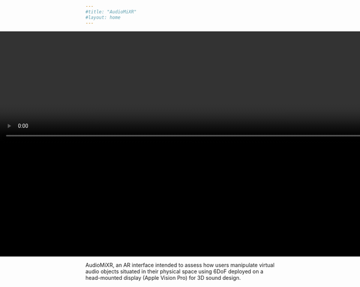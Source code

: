 ```yaml
---
#title: "AudioMiXR"
#layout: home
---
```

<style>
.wrapper {
    width: 100%;
    margin: 0;
    display: flex;
    justify-content: center;
    align-items: center;
}
#teaser {
    background: black;
    width: 100%;
    height: 600px;
    margin: 0;
    padding: 0;
    position: absolute;
    right: 0;
    overflow: hidden;
}

#ghost {
    width: 100%;
    height: 600px;
}

/* Style the video: 100% width and height to cover the entire window */
#myVideo {
  position: relative;
  right: 0;
  top: -300px;
  min-width: 50%;
  min-height:100%;
}

/* Add some content at the bottom of the video/page */
.content {
  position: fixed;
  bottom: 0;
  background: rgba(0, 0, 0, 0.5);
  color: #f1f1f1;
  width: 100%;
  padding: 20px;
}

/* Style the button used to pause/play the video */
#myBtn {
  width: 200px;
  font-size: 18px;
  padding: 10px;
  border: none;
  background: #000;
  color: #fff;
  cursor: pointer;
}

</style>
<div id="teaser">
    <video autoplay muted loop id="myVideo">
    <source src="./static/temple.MOV" type="video/mp4">
    </video>
</div>

<div id="ghost">
    <span>Hello</span>
</div>

AudioMiXR, an AR interface intended to assess how users manipulate virtual audio objects situated in their physical space using 6DoF deployed on a head-mounted display (Apple Vision Pro) for 3D sound design.

<!--
Here is a list of all our posts available at the moment:
<ul>
  {% for post in site.posts reversed %}
    <li>
      <a href="{{margaritageleta.github.io}}{{site.baseurl}}{{post.permalink}}">{{post.title}}</a><br/>
      {{ post.description }}
  </li>
    {% if {{post.image}} != null %}
    <div style="width: 100%; height:200px; display:flex; justify-content: center; align-items: center; margin-top: 15px; margin-bottom: 15px;">  
      <div style="background-image: url('{{post.image}}'); height:100%; width:80%; background-repeat: no-repeat; background-size: cover;"></div>
    </div>
    {% endif %}
  {% endfor %}
</ul>

-->